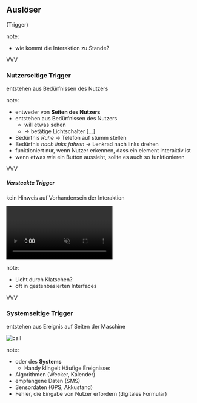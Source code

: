 <span class="slide-metadata" data-chapter="› Auslöser"></span>

## Auslöser 
(Trigger)

note:
- wie kommt die Interaktion zu Stande?

VVV

### Nutzerseitige Trigger

<p class="fragment">entstehen aus Bedürfnissen des Nutzers </p>

note:
- entweder von **Seiten des Nutzers**
- entstehen aus Bedürfnissen des Nutzers 
  - will etwas sehen
  - -> betätige Lichtschalter [...] 
- Bedürfnis _Ruhe_ -> Telefon auf stumm stellen
- Bedürfnis _nach links fahren_ -> Lenkrad nach links drehen
- funktioniert nur, wenn Nutzer erkennen, dass ein element interaktiv ist
- wenn etwas wie ein Button aussieht, sollte es auch so funktionieren

VVV

##### Versteckte Trigger

<p class="fragment"> kein Hinweis auf Vorhandensein der Interaktion </p> 

<video data-src="img/attributes-imply-03.mp4" data-autoplay style="height:10em;" loop controls muted class="fragment"></video>

note:
- Licht durch Klatschen? 
- oft in gestenbasierten Interfaces

VVV

### Systemseitige Trigger

<p class="fragment">entstehen aus Ereignis auf Seiten der Maschine</p>

![call](img/incoming-call.gif "w30")

note:
- oder des **Systems**
  - Handy klingelt
Häufige Ereignisse:
- Algorithmen (Wecker, Kalender)
- empfangene Daten (SMS)
- Sensordaten (GPS, Akkustand)
- Fehler, die Eingabe von Nutzer erfordern (digitales Formular)


